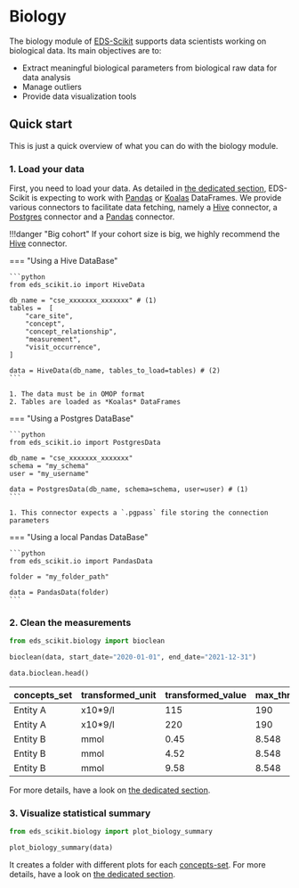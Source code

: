 # Biology


The biology module of [EDS-Scikit](https://gitlab.eds.aphp.fr/datasciencetools/eds-scikit) supports data scientists working on biological data. Its main objectives are to:

- Extract meaningful biological parameters from biological raw data for data analysis
- Manage outliers
- Provide data visualization tools

## Quick start

This is just a quick overview of what you can do with the biology module.

### 1. Load your data

First, you need to load your data. As detailed in [the dedicated section](../generic/io), EDS-Scikit is expecting to work with [Pandas](https://pandas.pydata.org/) or [Koalas](https://koalas.readthedocs.io/en/latest/) DataFrames.  We provide various connectors to facilitate data fetching, namely a [Hive](../generic/io/#loading-from-hive-hivedata) connector, a [Postgres](../generic/io/#loading-from-postgres-postgresdata) connector and a [Pandas](../generic/io/#persistingreading-a-sample-tofrom-disk-pandasdata) connector.

!!!danger "Big cohort"
    If your cohort size is big, we highly recommend the [Hive](../generic/io/#loading-from-hive-hivedata) connector.

=== "Using a Hive DataBase"

    ```python
    from eds_scikit.io import HiveData

    db_name = "cse_xxxxxxx_xxxxxxx" # (1)
    tables =  [
        "care_site",
        "concept",
        "concept_relationship",
        "measurement",
        "visit_occurrence",
    ]

    data = HiveData(db_name, tables_to_load=tables) # (2)
    ```

    1. The data must be in OMOP format
    2. Tables are loaded as *Koalas* DataFrames

=== "Using a Postgres DataBase"

    ```python
    from eds_scikit.io import PostgresData

    db_name = "cse_xxxxxxx_xxxxxxx"
    schema = "my_schema"
    user = "my_username"

    data = PostgresData(db_name, schema=schema, user=user) # (1)
    ```

    1. This connector expects a `.pgpass` file storing the connection parameters

=== "Using a local Pandas DataBase"

    ```python
    from eds_scikit.io import PandasData

    folder = "my_folder_path"

    data = PandasData(folder)
    ```

### 2. Clean the measurements


```python
from eds_scikit.biology import bioclean

bioclean(data, start_date="2020-01-01", end_date="2021-12-31")

data.bioclean.head()
```

| concepts_set | transformed_unit | transformed_value | max_threshold | min_threshold | outlier | .... |
| :----------- | :--------------- | :---------------- | :------------ | :------------ | :------ | :--- |
| Entity A     | x10*9/l          | 115               | 190           | 0             | False   | .... |
| Entity A     | x10*9/l          | 220               | 190           | 0             | True    | .... |
| Entity B     | mmol             | 0.45              | 8.548         | 0.542         | True    | .... |
| Entity B     | mmol             | 4.52              | 8.548         | 0.542         | False   | .... |
| Entity B     | mmol             | 9.58              | 8.548         | 0.542         | True    | .... |

For more details, have a look on [the dedicated section](cleaning).

### 3. Visualize statistical summary


```python
from eds_scikit.biology import plot_biology_summary

plot_biology_summary(data)
```

It creates a folder with different plots for each [concepts-set](cleaning/#definitions). For more details, have a look on [the dedicated section](visualization).
